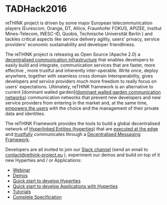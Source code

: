 # TADHack2016

reTHINK project is driven by some major European telecommunication players (Eurescom, Orange, DT, Altice, Fraunhofer FOKUS, APIZEE, Institut Mines-Telecom, INESC-ID, Quobis, Technische Universität Berlin  ) and tackles critical aspects like service delivery agility, users' privacy, service providers' economic sustainability and developer friendliness.

The reTHINK project is releasing as Open Source (Apache 2.0) a [decentralised communication infrastructure](http://www.rand.org/pubs/research_memoranda/RM3420.html) that enables developers to easily build and integrate, communication services that are faster, more effective , more trustful and inherently inter-operable. Write once, deploy anywhere, together with seamless cross domain Interoperability, gives developers and service providers much more freedom to really focus on users' expectations. Ultimately, reTHINK framework is an alternative to current [dominant walled garden]([dominant walled garden communication networks](https://www.theguardian.com/technology/2012/apr/17/walled-gardens-facebook-apple-censors)) communication networks that prevent new developers and new service providers from entering in the market and, at the same time, [empowers the users](https://techcrunch.com/2016/10/09/a-decentralized-web-would-give-power-back-to-the-people-online/) with the choice and the management of their private data and identities.

The reTHINK Framework provides the tools to build a global decentralised network of [Hyperlinked Entities (hyperties)](tutorials/hyperty.md) that are [executed at the edge](/runtime) and [trustfully](/trust-management) communicates through a [Decentralised Messaging Framework](messaging-framework/readme.md).

Developers are all invited to join our [Slack channel](https://rethink-project.slack.com/signup) (send an email to contact@rethink-project.eu ), experiment our demos and build on top of it new Hyperties and / or Applications:
  
*	[Webinar](https://www.youtube.com/watch?v=0RFH2tyBZgA)
* [Demos](https://hybroker.rethink.ptinovacao.pt/examples/)
*	[Quick start to develop Hyperties](https://github.com/reTHINK-project/dev-hyperty-toolkit)
*	[Quick start to develop Applications with Hyperties](https://github.com/reTHINK-project/dev-app)
*	[Tutorials](https://github.com/reTHINK-project/specs/blob/master/tutorials/readme.md)
*	[Complete Specification](https://github.com/reTHINK-project/specs)
